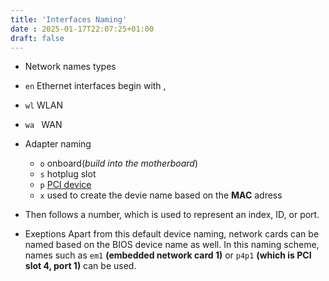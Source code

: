```yaml
---
title: 'Interfaces Naming'
date : 2025-01-17T22:07:25+01:00
draft: false
---
```


* Network names types
 * `en`  Ethernet interfaces begin with , 
 * `wl` WLAN
 * `wa ` WAN
* Adapter naming
    * `o` onboard(*build into the motherboard*)
    * `s` hotplug slot 
    * `p` [PCI device](/Getting_PCI_dev_info) 
    * `x` used to create the devie name based on the **MAC** adress

* Then follows a number, which is used to represent an index, ID, or port.

* Exeptions
Apart from this default device naming, network cards can be named based on the
BIOS device name as well.
In this naming scheme, names such as `em1` **(embedded network card 1)** or `p4p1` **(which is PCI slot 4, port 1)** can be used.
